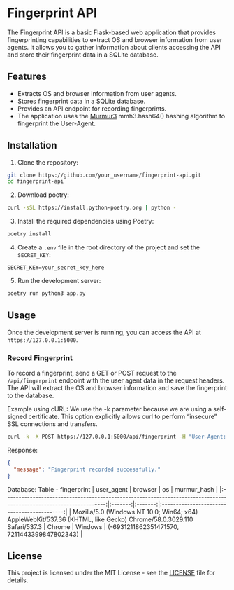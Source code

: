 # Fingerprint API

The Fingerprint API is a basic Flask-based web application that provides fingerprinting capabilities to extract OS and browser information from user agents. It allows you to gather information about clients accessing the API and store their fingerprint data in a SQLite database.

## Features

- Extracts OS and browser information from user agents.
- Stores fingerprint data in a SQLite database.
- Provides an API endpoint for recording fingerprints.
- The application uses the [Murmur3](https://github.com/hajimes/mmh3) mmh3.hash64() hashing algorithm to fingerprint the User-Agent.

## Installation

1. Clone the repository:

```bash
git clone https://github.com/your_username/fingerprint-api.git
cd fingerprint-api
```

2. Download poetry:
```bash
curl -sSL https://install.python-poetry.org | python -
```

3. Install the required dependencies using Poetry:

```bash
poetry install
```

4. Create a `.env` file in the root directory of the project and set the `SECRET_KEY`:

```
SECRET_KEY=your_secret_key_here
```

5. Run the development server:

```bash
poetry run python3 app.py
```

## Usage

Once the development server is running, you can access the API at `https://127.0.0.1:5000`.

### Record Fingerprint

To record a fingerprint, send a GET or POST request to the `/api/fingerprint` endpoint with the user agent data in the request headers. The API will extract the OS and browser information and save the fingerprint to the database.

Example using cURL:
We use the -k parameter because we are using a self-signed certificate. This option explicitly allows curl to perform “insecure” SSL connections and transfers.
```bash
curl -k -X POST https://127.0.0.1:5000/api/fingerprint -H "User-Agent: Mozilla/5.0 (Windows NT 10.0; Win64; x64) AppleWebKit/537.36 (KHTML, like Gecko) Chrome/58.0.3029.110 Safari/537.3" 
```

Response:
```json
{
  "message": "Fingerprint recorded successfully."
}
```

Database:
Table - fingerprint
|                                                     user_agent                                                     | browser |    os   |                 murmur_hash                 |
|:------------------------------------------------------------------------------------------------------------------:|:-------:|:-------:|:-------------------------------------------:|
| Mozilla/5.0 (Windows NT 10.0; Win64; x64) AppleWebKit/537.36 (KHTML, like Gecko) Chrome/58.0.3029.110 Safari/537.3 | Chrome  | Windows | (-6931211862351471570, 7211443399847802343) |


## License

This project is licensed under the MIT License - see the [LICENSE](LICENSE) file for details.
